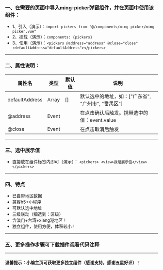 ### 一、在需要的页面中导入ming-picker弹窗组件，并在页面中使用该组件：
- 1、引入（演示）：` import pickers from "@/components/ming-picker/ming-picker.vue" `
- 2、挂载（演示）：` components: {pickers} `
- 3、使用（演示）：` <pickers @address="address" @close="close" :defaultAddress="defaultAddress"></pickers> `

**************************
### 二、属性说明：
| 属性名 | 类型 | 默认值 |说明|
| --- | --- | --- | ---- |
|defaultAddress|Array|[]|默认选中的地址，如：["广东省", "广州市", "番禺区"]|
|@address|Event|| 在点击确认后触发。携带选中的值：event.value|
|@close|Event||在点击取消后触发|
************************
### 三、选中展示值
- 直接放在组件标签内即可（演示）：
` <pickers> <view>我是展示值</view> </pickers> `

*********************
### 四、特点
- 已自带地区数据
- 兼容h5+小程序
- 可默认选中地址
- 三级联动（细选到：区级）
- 含澳门+台湾+xiang港地区！
- 独立组件，使用方便，体积较小！
******************************

### 五、更多操作步骤可下载插件观看代码注释
******************************************************

#### 温馨提示：小编主页可获取更多独立组件（感谢支持，感谢五星好评）！
